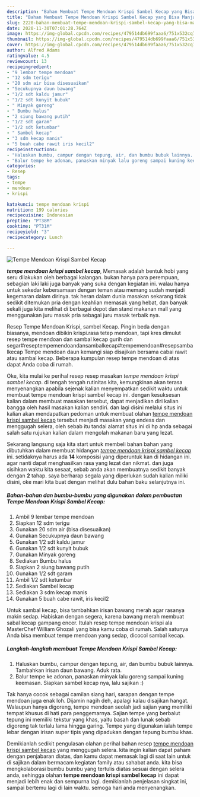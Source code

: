 ```yaml
---
description: "Bahan Membuat Tempe Mendoan Krispi Sambel Kecap yang Bisa Manjain Lidah"
title: "Bahan Membuat Tempe Mendoan Krispi Sambel Kecap yang Bisa Manjain Lidah"
slug: 2220-bahan-membuat-tempe-mendoan-krispi-sambel-kecap-yang-bisa-manjain-lidah
date: 2020-11-30T07:01:28.764Z
image: https://img-global.cpcdn.com/recipes/479514db699faaa6/751x532cq70/tempe-mendoan-krispi-sambel-kecap-foto-resep-utama.jpg
thumbnail: https://img-global.cpcdn.com/recipes/479514db699faaa6/751x532cq70/tempe-mendoan-krispi-sambel-kecap-foto-resep-utama.jpg
cover: https://img-global.cpcdn.com/recipes/479514db699faaa6/751x532cq70/tempe-mendoan-krispi-sambel-kecap-foto-resep-utama.jpg
author: Alfred Adams
ratingvalue: 4.5
reviewcount: 13
recipeingredient:
- "9 lembar tempe mendoan"
- "12 sdm terigu"
- "20 sdm air bisa disesuaikan"
- "Secukupnya daun bawang"
- "1/2 sdt kaldu jamur"
- "1/2 sdt kunyit bubuk"
- " Minyak goreng"
- " Bumbu halus"
- "2 siung bawang putih"
- "1/2 sdt garam"
- "1/2 sdt ketumbar"
- " Sambel kecap"
- "3 sdm kecap manis"
- "5 buah cabe rawit iris kecil2"
recipeinstructions:
- "Haluskan bumbu, campur dengan tepung, air, dan bumbu bubuk lainnya. Tambahkan irisan daun bawang. Aduk rata."
- "Balur tempe ke adonan, panaskan minyak lalu goreng sampai kuning keemasan. Siapkan sambel kecap nya, lalu sajikan :)"
categories:
- Resep
tags:
- tempe
- mendoan
- krispi

katakunci: tempe mendoan krispi 
nutrition: 199 calories
recipecuisine: Indonesian
preptime: "PT38M"
cooktime: "PT31M"
recipeyield: "3"
recipecategory: Lunch

---
```



![Tempe Mendoan Krispi Sambel Kecap](https://img-global.cpcdn.com/recipes/479514db699faaa6/751x532cq70/tempe-mendoan-krispi-sambel-kecap-foto-resep-utama.jpg)

<b><i>tempe mendoan krispi sambel kecap</i></b>, Memasak adalah bentuk hobi yang seru dilakukan oleh berbagai kalangan. bukan hanya para perempuan, sebagian laki laki juga banyak yang suka dengan kegiatan ini. walau hanya untuk sekedar kebersamaan dengan teman atau memang sudah menjadi kegemaran dalam dirinya. tak heran dalam dunia masakan sekarang tidak sedikit ditemukan pria dengan keahlian memasak yang hebat, dan banyak sekali juga kita melihat di berbagai depot dan stand makanan mall yang menggunakan juru masak pria sebagai juru masak terbaik nya.

Resep Tempe Mendoan Krispi, sambel Kecap. Pingin beda dengan biasanya, mendoan dibikin krispi.rasa tetep mendoan, tapi kres dimulut resep tempe mendoan dan sambal kecap gurih dan segar#reseptempemendoandansambalkecap#tempemendoan#resepsambalkecap Tempe mendoan daun kemangi siap disajikan bersama cabai rawit atau sambal kecap. Beberapa kumpulan resep tempe mendoan di atas dapat Anda coba di rumah.

Oke, kita mulai ke perihal resep resep masakan <i>tempe mendoan krispi sambel kecap</i>. di tengah tengah rutinitas kita, kemungkinan akan terasa menyenangkan apabila sejenak kalian menyempatkan sedikit waktu untuk membuat tempe mendoan krispi sambel kecap ini. dengan kesuksesan kalian dalam membuat masakan tersebut, dapat menjadikan diri kalian bangga oleh hasil masakan kalian sendiri. dan lagi disini melalui situs ini kalian akan mendapatkan pedoman untuk membuat olahan <u>tempe mendoan krispi sambel kecap</u> tersebut menjadi masakan yang endess dan menggugah selera, oleh sebab itu tandai alamat situs ini di hp anda sebagai salah satu rujukan kalian dalam mengolah makanan baru yang lezat.


Sekarang langsung saja kita start untuk membeli bahan bahan yang dibutuhkan dalam membuat hidangan <u><i>tempe mendoan krispi sambel kecap</i></u> ini. setidaknya harus ada <b>14</b> komposisi yang diperuntuk kan di hidangan ini. agar nanti dapat menghasilkan rasa yang lezat dan nikmat. dan juga sisihkan waktu kita sesaat, sebab anda akan membuatnya sedikit banyak dengan <b>2</b> tahap. saya berharap segala yang diperlukan sudah kalian miliki disini, oke mari kita buat dengan melihat dulu bahan baku selanjutnya ini.

<!--inarticleads1-->

##### Bahan-bahan dan bumbu-bumbu yang digunakan dalam pembuatan Tempe Mendoan Krispi Sambel Kecap:

1. Ambil 9 lembar tempe mendoan
1. Siapkan 12 sdm terigu
1. Gunakan 20 sdm air (bisa disesuaikan)
1. Gunakan Secukupnya daun bawang
1. Gunakan 1/2 sdt kaldu jamur
1. Gunakan 1/2 sdt kunyit bubuk
1. Gunakan  Minyak goreng
1. Sediakan  Bumbu halus
1. Siapkan 2 siung bawang putih
1. Gunakan 1/2 sdt garam
1. Ambil 1/2 sdt ketumbar
1. Sediakan  Sambel kecap
1. Sediakan 3 sdm kecap manis
1. Gunakan 5 buah cabe rawit, iris kecil2


Untuk sambal kecap, bisa tambahkan irisan bawang merah agar rasanya makin sedap. Habiskan dengan segera, karena bawang merah membuat sabal kecap gampang encer. Itulah resep tempe mendoan krispi ala MasterChef William Ghozali yang bisa kamu coba di rumah. Salah satunya Anda bisa membuat tempe mendoan yang sedap, dicocol sambal kecap. 

<!--inarticleads2-->

##### Langkah-langkah membuat Tempe Mendoan Krispi Sambel Kecap:

1. Haluskan bumbu, campur dengan tepung, air, dan bumbu bubuk lainnya. Tambahkan irisan daun bawang. Aduk rata.
1. Balur tempe ke adonan, panaskan minyak lalu goreng sampai kuning keemasan. Siapkan sambel kecap nya, lalu sajikan :)


Tak hanya cocok sebagai camilan siang hari, sarapan dengan tempe mendoan juga enak loh. Dijamin nagih deh, apalagi kalau disajikan hangat. Walaupun hanya digoreng, tempe mendoan seolah jadi sajian yang memiliki tempat khusus di hati para penggemarnya. Sajian tempe yang berbalut tepung ini memiliki tekstur yang khas, yaitu basah dan lunak sebab digoreng tak terlalu lama hingga garing. Tempe yang digunakan ialah tempe lebar dengan irisan super tipis yang dipadukan dengan tepung bumbu khas. 

Demikianlah sedikit pengulasan olahan perihal bahan resep <u>tempe mendoan krispi sambel kecap</u> yang menggugah selera. kita ingin kalian dapat paham dengan penjabaran diatas, dan kamu dapat memasak lagi di saat lain untuk di sajikan dalam bermacam kegiatan family atau sahabat anda. kita bisa mengkolaborasi bumbu bumbu yang tertulis diatas sesuai dengan selera anda, sehingga olahan <b>tempe mendoan krispi sambel kecap</b> ini dapat menjadi lebih enak dan sempurna lagi. demikianlah penjelasan singkat ini, sampai bertemu lagi di lain waktu. semoga hari anda menyenangkan.
